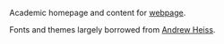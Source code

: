 
Academic homepage and content for [webpage](edvinsyk.github.io).

Fonts and themes largely borrowed from [Andrew Heiss](https://github.com/andrewheiss/ath-quarto).
